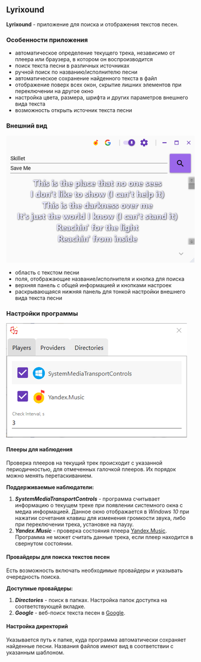 ﻿## Lyrixound

**Lyrixound** - приложение для поиска и отображения текстов песен.

### Особенности приложения
* автоматическое определение текущего трека, независимо от плеера или браузера, в котором он воспроизводится
* поиск текста песни в различных источниках
* ручной поиск по названию/исполнителю песни
* автоматическое сохранение найденного текста в файл
* отображение поверх всех окон, скрытие лишних элементов при переключении на другое окно
* настройка цвета, размера, шрифта и других параметров внешнего вида текста
* возможность открыть источник текста песни

### Внешний вид
<img src="images/main.png"/>

* область с текстом песни
* поля, отображающие название/исполнителя и кнопка для поиска
* верхняя панель с общей информацией и кнопками настроек
* раскрывающаяся нижняя панель для тонкой настройки внешнего вида текста песни

### Настройки программы
<img src="images/settings_players.png"/>

#### Плееры для наблюдения
Проверка плееров на текущий трек происходит с указанной периодичностью, для отмеченных галочкой плееров. Их порядок можно менять перетаскиванием.

**Поддерживаемые наблюдатели:**
1. ***SystemMediaTransportControls*** - программа считывает информацию о текущем треке при появлении системного окна с медиа информацией. Данное окно отображается в *Windows 10* при нажатии сочетания клавиш для изменения громкости звука, либо при переключении трека, установке на паузу.
2. ***Yandex.Music*** - проверка состояния плеера [Yandex.Music](https://www.microsoft.com/store/apps/9NBLGGH0CB6D). Программа не может считать данные трека, если плеер находится в свернутом состоянии.

#### Провайдеры для поиска текстов песен
Есть возможность включать необходимые провайдеры и указывать очередность поиска.

**Доступные провайдеры:**
1. ***Directories*** - поиск в папках. Настройка папок доступка на соответствующей вкладке.
2. ***Google*** - веб-поиск текста песен в [Google](http://google.com/).

#### Настройка директорий
Указывается путь к папке, куда программа автоматически сохраняет найденные песни. Названия файлов имеют вид в соответствии с указанным шаблоном.
